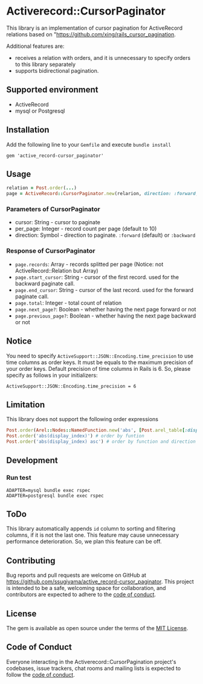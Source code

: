 # Activerecord::CursorPaginator

This library is an implementation of cursor pagination for ActiveRecord relations based on "https://github.com/xing/rails_cursor_pagination.

Additional features are:
- receives a relation with orders, and it is unnecessary to specify orders to this library separately
- supports bidirectional pagination.

## Supported environment

- ActiveRecord
- mysql or Postgresql

## Installation

Add the following line to your `Gemfile` and execute `bundle install`

```
gem 'active_record-cursor_paginator'
```

## Usage

```ruby
relation = Post.order(...)
page = ActiveRecord::CursorPaginator.new(relarion, direction: :forward, cursor: '...', per_page: 10)
```

### Parameters of CursorPaginator
- cursor: String - cursor to paginate
- per_page: Integer - record count per page (default to 10)
- direction: Symbol - direction to paginate. `:forward` (default) or `:backward`

### Response of CursorPaginator

- `page.records`: Array - records splitted per page (Notice: not ActiveRecord::Relation but Array)
- `page.start_cursor`: String - cursor of the first record. used for the backward paginate call.
- `page.end_cursor`: String - cursor of the last record. used for the forward paginate call.
- `page.total`: Integer - total count of relation
- `page.next_page?`:  Boolean - whether having the next page forward or not
- `page.previous_page?`:  Boolean - whether having the next page backward or not

## Notice

You need to specify `ActiveSupport::JSON::Encoding.time_precision` to use time columns as order keys. It must be equals to the maximum precision of your order keys. Default precision of time columns in Rails is 6. So, please specify as follows in your initializers:

```
ActiveSupport::JSON::Encoding.time_precision = 6
```

## Limitation

This library does not support the following order expressions

```ruby
Post.order(Arel::Nodes::NamedFunction.new('abs', [Post.arel_table[:display_index]])) # order by arel function
Post.order('abs(display_index)') # order by funtion
Post.order('abs(display_index) asc') # order by function and direction
```

## Development

### Run test

```shell
ADAPTER=mysql bundle exec rspec
ADAPTER=postgresql bundle exec rspec
```

## ToDo

This library automatically appends `id` column to sorting and filtering columns, if it is not the last one.
This feature may cause unnecessary performance deterioration.
So, we plan this feature can be off.

## Contributing

Bug reports and pull requests are welcome on GitHub at https://github.com/ssugiyama/active_record-cursor_paginator. This project is intended to be a safe, welcoming space for collaboration, and contributors are expected to adhere to the [code of conduct](https://github.com/ssugiyama/active_record-cursor_paginator/blob/main/CODE_OF_CONDUCT.md).

## License

The gem is available as open source under the terms of the [MIT License](https://opensource.org/licenses/MIT).

## Code of Conduct

Everyone interacting in the Activerecord::CursorPagination project's codebases, issue trackers, chat rooms and mailing lists is expected to follow the [code of conduct](https://github.com/ssugiyama/active_record-cursor_paginator/blob/main/CODE_OF_CONDUCT.md).
